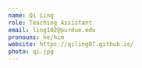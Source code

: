 ```yaml
---
name: Qi Ling
role: Teaching Assistant
email: ling102@purdue.edu
pronouns: he/him
website: https://qiling07.github.io/
photo: qi.jpg
---
```

